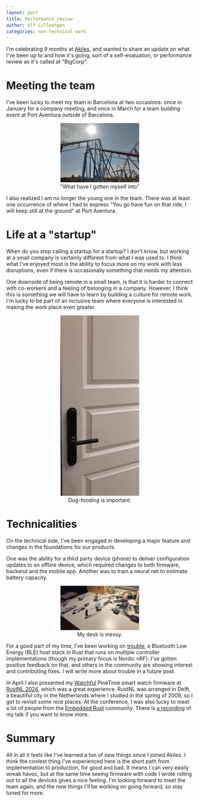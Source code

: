 ```yaml
---
layout: post
title: Performance review
author: Ulf Lilleengen
categories: non-technical work
---
```


I'm celebrating 9 months at [Akiles](https://akiles.app), and wanted to share an update on what I've been up to and how it's going, sort of a self-evaluation, or performance review as it's called at "BigCorp".

# Meeting the team

I've been lucky to meet my team in Barcelona at two occasions: once in January for a company meeting, and once in March for a team building event at Port Aventura outside of Barcelona.

<div align="center">
<figure>
    <img src="/images/port_aventura.jpg"
         alt="A photo showing a lot of roller coasters at Port Aventura"
         width="50%">
    <center><figcaption>"What have I gotten myself into"</figcaption></center>
</figure>
</div>

I also realized I am no longer the young one in the team. There was at least one occurrence of where I had to express "You go have fun on that ride, I will keep still at the ground" at Port Aventura.

# Life at a "startup"

When do you stop calling a startup for a startup? I don't know, but working at a small company is certainly different from what I was used to. I think what I've enjoyed most is the ability to focus more on my work with less disruptions, even if there is occasionally something that needs my attention.

One downside of being remote in a small team, is that it is harder to connect with co-workers and a feeling of belonging in a company. However, I think this is something we will have to learn by building a culture for remote work. I'm lucky to be part of an inclusive team where everyone is interested in making the work place even greater.

<div align="center">
<figure>
    <img src="/images/door.jpg"
         alt="A photo showing an installed doorlock product"
         width="50%">
    <center><figcaption>Dog-fooding is important.</figcaption></center>
</figure>
</div>

# Technicalities

On the technical side, I've been engaged in developing a major feature and changes in the foundations for our products. 

One was the ability for a third party device (phone) to deliver configuration updates to an offline device, which required changes to both firmware, backend and the mobile app. Another was to train a neural net to estimate battery capacity.

<div align="center">
<figure>
    <img src="/images/devices.jpg"
         alt="A photo showing a desk with a lot of circuit boards that I use for development and testing"
         width="50%">
    <center><figcaption>My desk is messy.</figcaption></center>
</figure>
</div>

For a good part of my time, I've been working on [trouble](https://github.com/embassy-rs/trouble), a Bluetooth Low Energy (BLE) host stack in Rust that runs on multiple controller implementations (though my primary focus is Nordic nRF). I've gotten positive feedback on that, and others in the community are showing interest and contributing fixes. I will write more about trouble in a future post.

In April I also presented my [Watchful](https://github.com/lulf/watchful) PineTime smart watch firmware at [RustNL 2024](https://2024.rustnl.org/), which was a great experience. RustNL was arranged in Delft, a beautiful city in the Netherlands where I studied in the spring of 2009, so I got to revisit some nice places. At the conference, I was also lucky to meet a lot of people from the [Embedded Rust](https://github.com/rust-embedded) community. There is [a recording](https://www.youtube.com/watch?v=u6q9l89EOXI) of my talk if you want to know more.

# Summary

All in all it feels like I've learned a ton of new things since I joined Akiles. I think the coolest thing I've experienced here is the short path from implementation to production, for good and bad. It means I can very easily wreak havoc, but at the same time seeing firmware with code I wrote rolling out to all the devices gives a nice feeling. I'm looking forward to meet the team again, and the new things I'll be working on going forward, so stay tuned for more.

